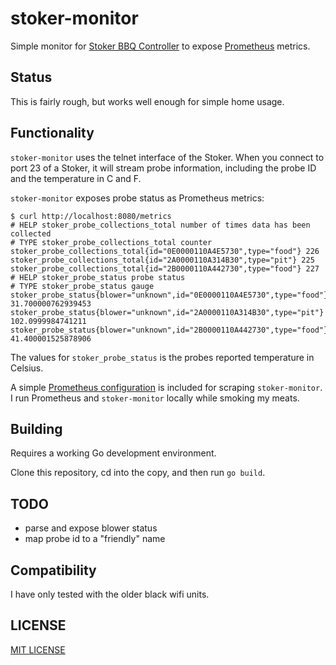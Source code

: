 # stoker-monitor

Simple monitor for [Stoker BBQ Controller](https://www.rocksbarbque.com/) to 
expose [Prometheus](https://prometheus.io/) metrics.

## Status

This is fairly rough, but works well enough for simple home usage.

## Functionality

`stoker-monitor` uses the telnet interface of the Stoker.  When you connect to
port 23 of a Stoker, it will stream probe information, including the probe
ID and the temperature in C and F. 

`stoker-monitor` exposes probe status as Prometheus metrics: 

```shell
$ curl http://localhost:8080/metrics
# HELP stoker_probe_collections_total number of times data has been collected
# TYPE stoker_probe_collections_total counter
stoker_probe_collections_total{id="0E0000110A4E5730",type="food"} 226
stoker_probe_collections_total{id="2A0000110A314B30",type="pit"} 225
stoker_probe_collections_total{id="2B0000110A442730",type="food"} 227
# HELP stoker_probe_status probe status
# TYPE stoker_probe_status gauge
stoker_probe_status{blower="unknown",id="0E0000110A4E5730",type="food"} 31.700000762939453
stoker_probe_status{blower="unknown",id="2A0000110A314B30",type="pit"} 102.0999984741211
stoker_probe_status{blower="unknown",id="2B0000110A442730",type="food"} 41.400001525878906
```

The values for `stoker_probe_status` is the probes reported temperature in Celsius.

A simple [Prometheus configuration](./prometheus.yml) is included for scraping
`stoker-monitor`.  I run Prometheus and `stoker-monitor` locally while smoking
my meats.

## Building

Requires a working Go development environment.

Clone this repository, cd into the copy, and then run `go build`.

## TODO

* parse and expose blower status
* map probe id to a "friendly" name

## Compatibility

I have only tested with the older black wifi units.

## LICENSE

[MIT LICENSE](./LICENSE)